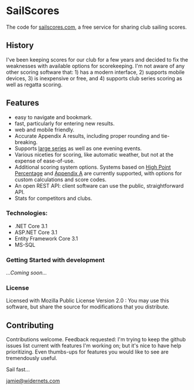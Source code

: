 # SailScores


The code for [sailscores.com][1], a free service for sharing club sailing scores.

## History

I've been keeping scores for our club for a few years and decided to fix the
weaknesses with available options for scorekeeping. I'm not aware of any other scoring
software that: 1) has a modern interface, 2) supports mobile devices, 3) is inexpensive or free, and
4) supports club series scoring as well as regatta scoring.

## Features
 - easy to navigate and bookmark.
 - fast, particularly for entering new results.
 - web and mobile friendly.
 - Accurate Appendix A results, including proper rounding and tie-breaking.
 - Supports [large series][2] as well as one evening events.
 - Various niceties for scoring, like automatic weather, but not at the expense of ease-of-use.
 - Additional scoring system options. Systems based on [High Point Percentage][4] and
   [Appendix A][3] are currently supported, with options for custom calculations and score codes.
 - An open REST API: client software can use the public, straightforward API.
 - Stats for competitors and clubs.

### Technologies:
 - .NET Core 3.1
 - ASP.NET Core 3.1
 - Entity Framework Core 3.1
 - MS-SQL

### Getting Started with development
_...Coming soon..._

### License

Licensed with Mozilla Public License Version 2.0 : You may use this software, but
share the source for modifications that you distribute.

## Contributing

Contributions welcome. Feedback requested: I'm trying to keep the github issues list
current with features I'm working on; but it's nice to have help prioritizing. Even
thumbs-ups for features you would like to see are tremendously useful.


Sail fast...

jamie@widernets.com

[1]: https://sailscores.com
[2]: https://sailscores.com/LHYC/2019/Wednesday%20Evenings
[3]: https://www.racingrulesofsailing.org/rules?part_id=53
[4]: https://www.ussailing.org/competition/rules-officiating/racing-rules/scoring-a-long-series/

